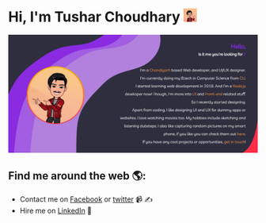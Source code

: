 # Hi, I'm Tushar Choudhary <img src="https://github.com/tusharch0/tusharch0/blob/master/hi.png" width="27px">

<img src="https://github.com/tusharch0/tusharch0/blob/master/intro.jpg" alt="Tushar Choudhary">

## Find me around the web 🌎:
- Contact me on <a href="https://www.facebook.com/tusharch0">Facebook</a> or <a href="https://twitter.com/tusharch0">twitter</a> 📹 ✍
- Hire me on <a href="https://www.linkedin.com/in/monicampowell/">LinkedIn</a> 💼
